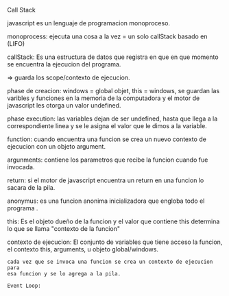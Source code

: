 Call Stack 

javascript es un lenguaje de programacion monoproceso.

monoprocess: ejecuta una cosa a la vez = un solo callStack basado en (LIFO)

callStack: Es una estructura de datos que registra en que 
en que momento se encuentra la ejecucion del programa.

=> guarda los scope/contexto de ejecucion.

phase de creacion:
    windows = global objet,
    this = windows,
    se guardan las varibles 
    y funciones en la memoria de la computadora
    y el motor de javascript les otorga un valor undefined.

phase execution:
    las variables dejan de ser undefined, hasta que llega a la 
    correspondiente linea y se le asigna el valor que le dimos
    a la variable.

function:
    cuando encuentra una funcion se crea un nuevo contexto de ejecucion
    con un objeto argument.

argunments:
    contiene los parametros que recibe la funcion cuando fue invocada.

return:
    si el motor de javascript encuentra un return en una funcion lo sacara
    de la pila.

anonymus:
    es una funcion anonima inicializadora que engloba todo el programa .

this:
    Es el objeto dueño de la funcion y el valor que contiene this determina
    lo que se llama "contexto de la funcion"

contexto de ejecucion:
    El conjunto de variables  que tiene acceso la funcion, el contexto this,
    arguments, u objeto global/windows.

    cada vez que se invoca una funcion se crea un contexto de ejecucion para
    esa funcion y se lo agrega a la pila.

    Event Loop:

